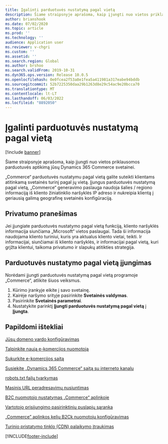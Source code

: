 ```yaml
---
title: Įgalinti parduotuvės nustatymą pagal vietą
description: Šiame straipsnyje aprašoma, kaip įjungti nuo vietos priklausomos parduotuvės aptikimą jūsų Dynamics 365 Commerce svetainei.
author: brianshook
ms.date: 07/02/2020
ms.topic: article
ms.prod: ''
ms.technology: ''
audience: Application user
ms.reviewer: v-chgri
ms.custom: ''
ms.assetid: ''
ms.search.region: Global
ms.author: brshoo
ms.search.validFrom: 2019-10-31
ms.dyn365.ops.version: Release 10.0.5
ms.openlocfilehash: 0e0fcea2f53a8e1fea5a411981a317eabe94bddb
ms.sourcegitcommit: 52b7225350daa29b1263d8e29c54ac9e20bcca70
ms.translationtype: MT
ms.contentlocale: lt-LT
ms.lasthandoff: 06/03/2022
ms.locfileid: "8892050"
---
```

# <a name="enable-location-based-store-detection"></a>Įgalinti parduotuvės nustatymą pagal vietą

[!include [banner](includes/banner.md)]

Šiame straipsnyje aprašoma, kaip įjungti nuo vietos priklausomos parduotuvės aptikimą jūsų Dynamics 365 Commerce svetainei.

„Commerce“ parduotuvės nustatymu pagal vietą galite suteikti klientams atitinkamą svetainės turinį pagal jų vietą. Įjungus parduotuvės nustatymą pagal vietą, „Commerce“ generavimo paslauga naudoja šalies / regiono informaciją iš kliento žiniatinklio naršyklės IP adreso ir nukreipia klientą į geriausią galimą geografinę svetainės konfigūraciją.

## <a name="privacy-notice"></a>Privatumo pranešimas

Jei įjungiate parduotuvės nustatymo pagal vietą funkciją, kliento naršyklės informacija siunčiama „Microsoft“ vietos paslaugai. Tada ši informacija naudojama kliento turiniui, kuris yra aktualus kliento vietai, teikti. Ir informacijai, siunčiamai iš kliento naršyklės, ir informacijai pagal vietą, kuri grįžta klientui, taikoma privatumo ir slapukų atitikties strategija.

## <a name="turn-on-location-based-store-detection"></a>Parduotuvės nustatymo pagal vietą įjungimas

Norėdami įjungti parduotuvės nustatymą pagal vietą programoje „Commerce“, atlikite šiuos veiksmus.

1. Kūrimo įrankyje eikite į savo svetainę.
1. Kairėje naršymo srityje pasirinkite **Svetainės valdymas**.
1. Pasirinkite **Svetainės parametrai**.
1. Nustatykite parinktį **Įjungti parduotuvės nustatymą pagal vietą** į **Įjungta**.

## <a name="additional-resources"></a>Papildomi ištekliai

[Jūsų domeno vardo konfigūravimas](configure-your-domain-name.md)

[Talpinkite naują e-komercijos nuomotoją](deploy-ecommerce-site.md)

[Sukurkite e-komercijos saitą](create-ecommerce-site.md)

[Susiekite „Dynamics 365 Commerce“ saitą su interneto kanalu](associate-site-online-store.md)

[robots.txt failų tvarkymas](manage-robots-txt-files.md)

[Masinis URL peradresavimų nusiuntimas](upload-bulk-redirects.md)

[B2C nuomotojo nustatymas „Commerce“ aplinkoje](set-up-B2C-tenant.md)

[Vartotojo prisijungimo pasirinktinių puslapių sąranka](custom-pages-user-logins.md)

[„Commerce” aplinkos kelių B2Ck nuomotojų konfigūravimas](configure-multi-B2C-tenants.md)

[Turinio pristatymo tinklo (CDN) palaikymo įtraukimas](add-cdn-support.md)


[!INCLUDE[footer-include](../includes/footer-banner.md)]
